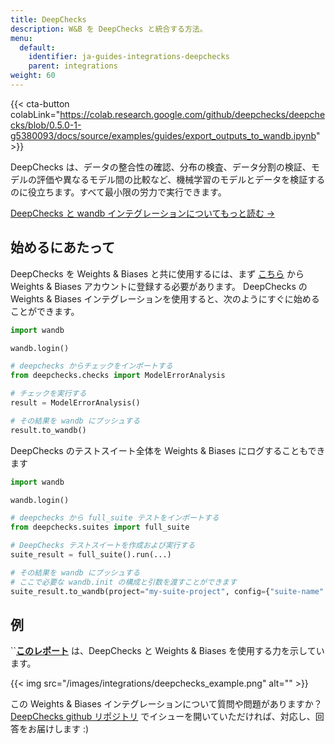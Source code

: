 ```yaml
---
title: DeepChecks
description: W&B を DeepChecks と統合する方法。
menu:
  default:
    identifier: ja-guides-integrations-deepchecks
    parent: integrations
weight: 60
---
```


{{< cta-button colabLink="https://colab.research.google.com/github/deepchecks/deepchecks/blob/0.5.0-1-g5380093/docs/source/examples/guides/export_outputs_to_wandb.ipynb" >}}

DeepChecks は、データの整合性の確認、分布の検査、データ分割の検証、モデルの評価や異なるモデル間の比較など、機械学習のモデルとデータを検証するのに役立ちます。すべて最小限の労力で実行できます。

[DeepChecks と wandb インテグレーションについてもっと読む ->](https://docs.deepchecks.com/stable/general/usage/exporting_results/auto_examples/plot_exports_output_to_wandb.html)

## 始めるにあたって

DeepChecks を Weights & Biases と共に使用するには、まず [こちら](https://wandb.ai/site) から Weights & Biases アカウントに登録する必要があります。 DeepChecks の Weights & Biases インテグレーションを使用すると、次のようにすぐに始めることができます。

```python
import wandb

wandb.login()

# deepchecks からチェックをインポートする
from deepchecks.checks import ModelErrorAnalysis

# チェックを実行する
result = ModelErrorAnalysis()

# その結果を wandb にプッシュする
result.to_wandb()
```

DeepChecks のテストスイート全体を Weights & Biases にログすることもできます

```python
import wandb

wandb.login()

# deepchecks から full_suite テストをインポートする
from deepchecks.suites import full_suite

# DeepChecks テストスイートを作成および実行する
suite_result = full_suite().run(...)

# その結果を wandb にプッシュする
# ここで必要な wandb.init の構成と引数を渡すことができます
suite_result.to_wandb(project="my-suite-project", config={"suite-name": "full-suite"})
```

## 例

``[**このレポート**](https://wandb.ai/cayush/deepchecks/reports/Validate-your-Data-and-Models-with-Deepchecks-and-W-B--VmlldzoxNjY0ODc5) は、DeepChecks と Weights & Biases を使用する力を示しています。

{{< img src="/images/integrations/deepchecks_example.png" alt="" >}}

この Weights & Biases インテグレーションについて質問や問題がありますか？ [DeepChecks github リポジトリ](https://github.com/deepchecks/deepchecks) でイシューを開いていただければ、対応し、回答をお届けします :)